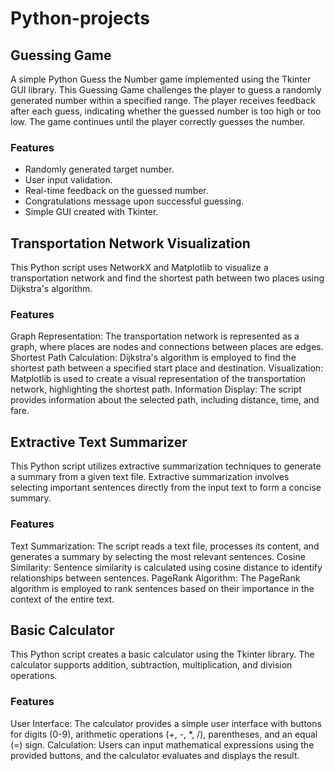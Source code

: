 # Python-projects

## Guessing Game
A simple Python Guess the Number game implemented using the Tkinter GUI library.
This Guessing Game challenges the player to guess a randomly generated number within a specified range. The player receives feedback after each guess, indicating whether the guessed number is too high or too low. The game continues until the player correctly guesses the number.
### Features
- Randomly generated target number.
- User input validation.
- Real-time feedback on the guessed number.
- Congratulations message upon successful guessing.
- Simple GUI created with Tkinter.

## Transportation Network Visualization
This Python script uses NetworkX and Matplotlib to visualize a transportation network and find the shortest path between two places using Dijkstra's algorithm.
### Features
Graph Representation: The transportation network is represented as a graph, where places are nodes and connections between places are edges.
Shortest Path Calculation: Dijkstra's algorithm is employed to find the shortest path between a specified start place and destination.
Visualization: Matplotlib is used to create a visual representation of the transportation network, highlighting the shortest path.
Information Display: The script provides information about the selected path, including distance, time, and fare.

## Extractive Text Summarizer
This Python script utilizes extractive summarization techniques to generate a summary from a given text file. Extractive summarization involves selecting important sentences directly from the input text to form a concise summary.
### Features
Text Summarization: The script reads a text file, processes its content, and generates a summary by selecting the most relevant sentences.
Cosine Similarity: Sentence similarity is calculated using cosine distance to identify relationships between sentences.
PageRank Algorithm: The PageRank algorithm is employed to rank sentences based on their importance in the context of the entire text.

## Basic Calculator
This Python script creates a basic calculator using the Tkinter library. The calculator supports addition, subtraction, multiplication, and division operations.
### Features
User Interface: The calculator provides a simple user interface with buttons for digits (0-9), arithmetic operations (+, -, *, /), parentheses, and an equal (=) sign.
Calculation: Users can input mathematical expressions using the provided buttons, and the calculator evaluates and displays the result.
